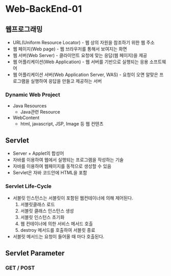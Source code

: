 # Web-BackEnd-01
## 웹프로그래밍
- URL(Uniform Resource Locator) - 웹 상의 자원을 참조하기 위한 웹 주소
- 웹 페이지(Web page) - 웹 브라우저를 통해서 보여지는 화면
- 웹 서버(Web Server) - 클라이언트 요청에 맞는 응답(웹 페이지)을 제공
- 웹 어플리케이션(Web Application) - 웹 서버를 기반으로 실행되는 응용 소프트웨어
- 웹 어플리케이션 서버(Web Application Server, WAS) - 요청이 오면 알맞은 프로그램을 실행하여 응답을 만들고 제공하는 서버

### Dynamic Web Project
- Java Resources
    - Java관련 Resource
- WebContent
    - html, javascript, JSP, Image 등 웹 컨텐츠

## Servlet
- Server + Applet의 합성어
- 자바를 이용하여 웹에서 실행되는 프로그램을 작성하는 기술
- 자바를 이용하여 웹페이지를 동적으로 생성할 수 있음
- Servlet은 자바 코드안에 HTML을 포함

### Servlet Life-Cycle
- 서블릿 인스턴스는 서블릿이 포함된 웹컨테이너에 의해 제어된다.
    1. 서블릿클래스 로드
    2. 서블릿 클래스 인스턴스 생성
    3. 서블릿 인스턴스 초기화
    4. 웹 컨테이너에 의한 서비스 메서드 호출
    5. destroy 메서드를 호출하여 서블릿 종료
- 서블릿 메서드는 요청이 들어올 때 마다 호출된다.

## Servlet Parameter
### GET / POST
